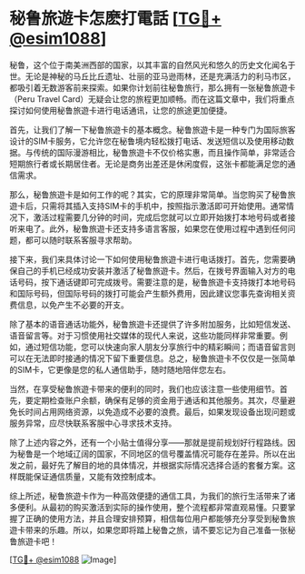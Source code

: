 # 秘鲁旅遊卡怎麽打電話 [[TG💪+ @esim1088](https://t.me/s/esim1088)]

秘鲁，这个位于南美洲西部的国家，以其丰富的自然风光和悠久的历史文化闻名于世。无论是神秘的马丘比丘遗址、壮丽的亚马逊雨林，还是充满活力的利马市区，都吸引着无数游客前来探索。如果你计划前往秘鲁旅行，那么拥有一张秘鲁旅遊卡（Peru Travel Card）无疑会让您的旅程更加顺畅。而在这篇文章中，我们将重点探讨如何使用秘鲁旅遊卡进行电话通讯，让您的旅途更加便捷。

首先，让我们了解一下秘鲁旅遊卡的基本概念。秘鲁旅遊卡是一种专门为国际旅客设计的SIM卡服务，它允许您在秘鲁境内轻松拨打电话、发送短信以及使用移动数据。与传统的国际漫游相比，秘鲁旅遊卡不仅价格实惠，而且操作简单，非常适合短期旅行者或长期居住者。无论是商务出差还是休闲度假，这张卡都能满足您的通信需求。

那么，秘鲁旅遊卡是如何工作的呢？其实，它的原理非常简单。当您购买了秘鲁旅遊卡后，只需将其插入支持SIM卡的手机中，按照指示激活即可开始使用。通常情况下，激活过程需要几分钟的时间，完成后您就可以立即开始拨打本地号码或者接听来电了。此外，秘鲁旅遊卡还支持多语言客服，如果您在使用过程中遇到任何问题，都可以随时联系客服寻求帮助。

接下来，我们来具体讨论一下如何使用秘鲁旅遊卡进行电话拨打。首先，您需要确保自己的手机已经成功安装并激活了秘鲁旅遊卡。然后，在拨号界面输入对方的电话号码，按下通话键即可完成拨号。需要注意的是，秘鲁旅遊卡支持拨打本地号码和国际号码，但国际号码的拨打可能会产生额外费用，因此建议您事先查询相关资费信息，以免产生不必要的开支。

除了基本的语音通话功能外，秘鲁旅遊卡还提供了许多附加服务，比如短信发送、语音留言等。对于习惯使用社交媒体的现代人来说，这些功能同样非常重要。例如，通过短信功能，您可以快速向家人朋友分享旅行中的精彩瞬间；而语音留言则可以在无法即时接通的情况下留下重要信息。总之，秘鲁旅遊卡不仅仅是一张简单的SIM卡，它更像是您的私人通信助手，随时随地陪伴您左右。

当然，在享受秘鲁旅遊卡带来的便利的同时，我们也应该注意一些使用细节。首先，要定期检查账户余额，确保有足够的资金用于通话和其他服务。其次，尽量避免长时间占用网络资源，以免造成不必要的浪费。最后，如果发现设备出现问题或服务异常，应尽快联系客服中心寻求技术支持。

除了上述内容之外，还有一个小贴士值得分享——那就是提前规划好行程路线。因为秘鲁是一个地域辽阔的国家，不同地区的信号覆盖情况可能存在差异。所以在出发之前，最好先了解目的地的具体情况，并根据实际情况选择合适的套餐方案。这样既能保证通信质量，又能有效控制成本。

综上所述，秘鲁旅遊卡作为一种高效便捷的通信工具，为我们的旅行生活带来了诸多便利。从最初的购买激活到实际的操作使用，整个流程都非常直观易懂。只要掌握了正确的使用方法，并且合理安排预算，相信每位用户都能够充分享受到秘鲁旅遊卡带来的乐趣。所以，如果您即将踏上秘鲁之旅，请不要忘记为自己准备一张秘鲁旅遊卡吧！

[[TG💪+ @esim1088](https://t.me/s/esim1088) ![Image](https://i.postimg.cc/4NQfJmqS/Snipaste-2025-05-13-00-14-12.png)]